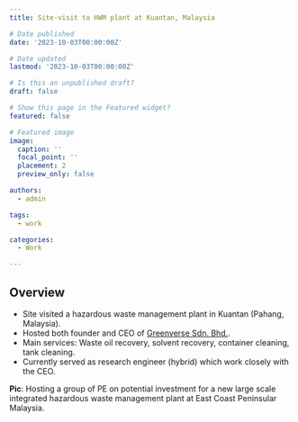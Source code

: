 ```yaml
---
title: Site-visit to HWM plant at Kuantan, Malaysia

# Date published
date: '2023-10-03T00:00:00Z'

# Date updated
lastmod: '2023-10-03T00:00:00Z'

# Is this an unpublished draft?
draft: false

# Show this page in the Featured widget?
featured: false

# Featured image
image:
  caption: ''
  focal_point: ''
  placement: 2
  preview_only: false

authors:
  - admin

tags:
  - work

categories:
  - Work

---
```



## Overview

- Site visited a hazardous waste management plant in Kuantan (Pahang, Malaysia).
- Hosted both founder and CEO of [Greenverse Sdn. Bhd.](https://greenverse.com.my/).
- Main services: Waste oil recovery, solvent recovery, container cleaning, tank cleaning.
- Currently served as research engineer (hybrid) which work closely with the CEO.

**Pic**: Hosting a group of PE on potential investment for a new large scale integrated hazardous waste management plant at East Coast Peninsular Malaysia.
